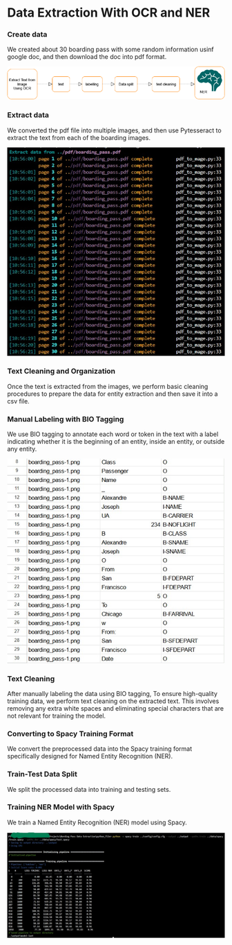 # Data Extraction With OCR and NER

### Create data
We created about 30 boarding pass with some random information usinf google doc, and then download the doc into pdf format.

![best](https://github.com/PhilippeMitch/Data-Extraction-With-OCR-NER/blob/main/image/diagram.png)
### Extract data
We converted the pdf file into multiple images, and then use Pytesseract to extract the text from each of the boarding images.

![best](https://github.com/PhilippeMitch/Data-Extraction-With-OCR-NER/blob/main/image/pdf_to_image.jpg)
### Text Cleaning and Organization
Once the text is extracted from the images, we perform basic cleaning procedures to prepare the
data for entity extraction and then save it into a csv file.
### Manual Labeling with BIO Tagging
We use BIO tagging to annotate each word or token in the text with a label indicating whether it is the
beginning of an entity, inside an entity, or outside any entity.

![best](https://github.com/PhilippeMitch/Data-Extraction-With-OCR-NER/blob/main/image/add_tag.jpg)
### Text Cleaning
After manually labeling the data using BIO tagging, To ensure high-quality training data, we perform text cleaning on the extracted text. This
involves removing any extra white spaces and eliminating special characters that are not relevant for training the model.
### Converting to Spacy Training Format
We convert the preprocessed data into the Spacy training format specifically
designed for Named Entity Recognition (NER).
### Train-Test Data Split
We split the processed data into training and testing sets.
### Training NER Model with Spacy
We train a Named Entity Recognition (NER) model using Spacy.

![best](https://github.com/PhilippeMitch/Data-Extraction-With-OCR-NER/blob/main/image/traning.jpg)
